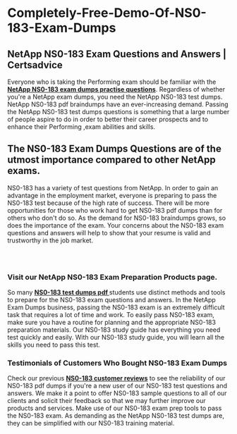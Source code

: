 # Completely-Free-Demo-Of-NS0-183-Exam-Dumps
<h2><strong>NetApp NS0-183 Exam Questions and Answers | Certsadvice</strong></h2> <p>Everyone who is taking the Performing exam should be familiar with the <a href="http://www.certsadvice.com/netapp/ns0-183-practice-questions"><strong>NetApp NS0-183 exam dumps practise questions</strong></a>. Regardless of whether you&#39;re a NetApp exam dumps, you need the NetApp NS0-183 test dumps. NetApp NS0-183 pdf braindumps have an ever-increasing demand. Passing the NetApp NS0-183 test dumps questions is something that a large number of people aspire to do in order to better their career prospects and to enhance their Performing ,exam abilities and skills.</p> <h2><strong>The NS0-183 Exam Dumps Questions are of the utmost importance compared to other NetApp exams.</strong></h2> <p>NS0-183 has a variety of test questions from NetApp. In order to gain an advantage in the employment market, everyone is preparing to pass the NS0-183 test because of the high rate of success. There will be more opportunities for those who work hard to get NS0-183 pdf dumps than for others who don&#39;t do so. As the demand for NS0-183 braindumps grows, so does the importance of the exam. Your concerns about the NS0-183 exam questions and answers will help to show that your resume is valid and trustworthy in the job market.</p> <p><a href="http://www.certsadvice.com/netapp/ns0-183-practice-questions" style="display: block; padding: 1em 0; text-align: center; "><img alt="" src="https://1.bp.blogspot.com/-RUOr8Wn-CRk/YUYAxC8kcHI/AAAAAAAAAnw/F7BbdI3tw8QDj5z8iX0vQAioQzKiUxduwCLcBGAsYHQ/s0/unnamed.jpg" /></a></p> <h3><strong>Visit our NetApp NS0-183 Exam Preparation Products page.</strong></h3> <p>So many <a href="http://www.certsadvice.com/netapp/ns0-183-practice-questions"><strong>NS0-183 test dumps pdf </strong></a>students use distinct methods and tools to prepare for the NS0-183 exam questions and answers. In the NetApp Exam Dumps business, passing the NS0-183 exam is an extremely difficult task that requires a lot of time and work. To easily pass NS0-183 exam, make sure you have a routine for planning and the appropriate NS0-183 preparation materials. Our NS0-183 study guide has everything you need test quickly and easily. With our NS0-183 study guide, you will learn all the skills you need to pass this test.</p> <h3><strong>Testimonials of Customers Who Bought NS0-183 Exam Dumps</strong></h3> <p>Check our previous <a href="http://www.certsadvice.com/netapp/ns0-183-practice-questions"><strong>NS0-183 customer reviews</strong></a> to see the reliability of our NS0-183 pdf dumps if you&#39;re a new user of our NS0-183 test questions and answers. We make it a point to offer NS0-183 sample questions to all of our clients and solicit their feedback so that we may further improve our products and services. Make use of our NS0-183 exam prep tools to pass the NS0-183 exam. As demanding as the NetApp NS0-183 test dumps are, they can be simplified with our NS0-183 training material.</p>
